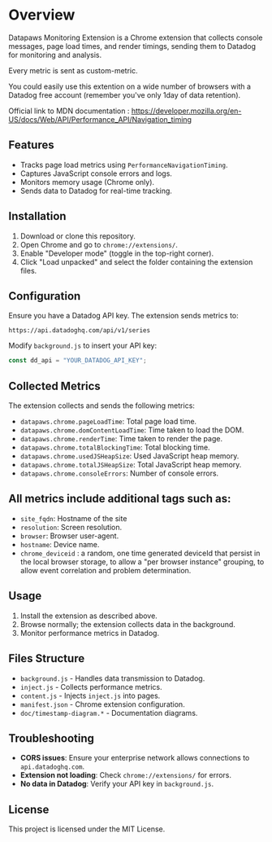 # Overview
Datapaws Monitoring Extension is a Chrome extension that collects console messages, page load times, and render timings, sending them to Datadog for monitoring and analysis.

Every metric is sent as custom-metric.

You could easily use this extention on a wide number of browsers with a Datadog free account (remember you've only 1day of data retention).

Official link to MDN documentation : https://developer.mozilla.org/en-US/docs/Web/API/Performance_API/Navigation_timing

## Features
- Tracks page load metrics using `PerformanceNavigationTiming`.
- Captures JavaScript console errors and logs.
- Monitors memory usage (Chrome only).
- Sends data to Datadog for real-time tracking.

## Installation
1. Download or clone this repository.
2. Open Chrome and go to `chrome://extensions/`.
3. Enable "Developer mode" (toggle in the top-right corner).
4. Click "Load unpacked" and select the folder containing the extension files.

## Configuration
Ensure you have a Datadog API key. The extension sends metrics to:
```
https://api.datadoghq.com/api/v1/series
```
Modify `background.js` to insert your API key:
```js
const dd_api = "YOUR_DATADOG_API_KEY";
```

## Collected Metrics
The extension collects and sends the following metrics:
* `datapaws.chrome.pageLoadTime`: Total page load time.
* `datapaws.chrome.domContentLoadTime`: Time taken to load the DOM.
* `datapaws.chrome.renderTime`: Time taken to render the page.
* `datapaws.chrome.totalBlockingTime`: Total blocking time.
* `datapaws.chrome.usedJSHeapSize`: Used JavaScript heap memory.
* `datapaws.chrome.totalJSHeapSize`: Total JavaScript heap memory.
* `datapaws.chrome.consoleErrors`: Number of console errors.

## All metrics include additional tags such as:
* `site_fqdn`: Hostname of the site
* `resolution`: Screen resolution.
* `browser`: Browser user-agent.
* `hostname`: Device name.
* `chrome_deviceid` : a random, one time generated deviceId that persist in the local browser storage, to allow a "per browser instance" grouping, to allow event correlation and problem determination.


## Usage
1. Install the extension as described above.
2. Browse normally; the extension collects data in the background.
3. Monitor performance metrics in Datadog.

## Files Structure
- `background.js` - Handles data transmission to Datadog.
- `inject.js` - Collects performance metrics.
- `content.js` - Injects `inject.js` into pages.
- `manifest.json` - Chrome extension configuration.
- `doc/timestamp-diagram.*` - Documentation diagrams.

## Troubleshooting
- **CORS issues**: Ensure your enterprise network allows connections to `api.datadoghq.com`.
- **Extension not loading**: Check `chrome://extensions/` for errors.
- **No data in Datadog**: Verify your API key in `background.js`.

## License
This project is licensed under the MIT License.

